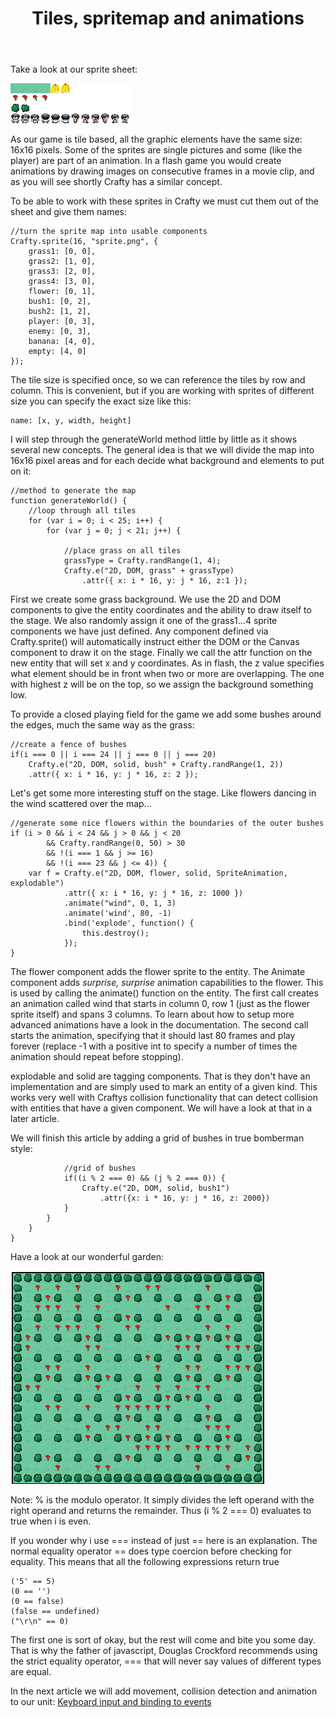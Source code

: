 ﻿---
layout: tutorial
title: Tiles, spritemap and animations
---

Take a look at our sprite sheet:

![bananabomber-sprites.png](bananabomber-sprites.png)

As our game is tile based, all the graphic elements have the same size: 16x16 pixels. Some of the sprites are single pictures and some (like the player) are part of an animation. In a flash game you would create animations by drawing images on consecutive frames in a movie clip, and as you will see shortly Crafty has a similar concept.

To be able to work with these sprites in Crafty we must cut them out of the sheet and give them names:

    //turn the sprite map into usable components
    Crafty.sprite(16, "sprite.png", {
        grass1: [0, 0],
        grass2: [1, 0],
        grass3: [2, 0],
        grass4: [3, 0],
        flower: [0, 1],
        bush1: [0, 2],
        bush2: [1, 2],
        player: [0, 3],
        enemy: [0, 3],
        banana: [4, 0],
        empty: [4, 0]
    });

The tile size is specified once, so we can reference the tiles by row and column. This is convenient, but if you are working with sprites of different size you can specify the exact size like this:

    name: [x, y, width, height]

I will step through the generateWorld method little by little as it shows several new concepts. The general idea is that we will divide the map into 16x16 pixel areas and for each decide what background and elements to put on it:

    //method to generate the map
    function generateWorld() {
        //loop through all tiles
        for (var i = 0; i < 25; i++) {
            for (var j = 0; j < 21; j++) {

                //place grass on all tiles
                grassType = Crafty.randRange(1, 4);
                Crafty.e("2D, DOM, grass" + grassType)
                    .attr({ x: i * 16, y: j * 16, z:1 });

First we create some grass background. We use the 2D and DOM components to give the entity coordinates and the ability to draw itself to the stage. We also randomly assign it one of the grass1...4 sprite components we have just defined. Any component defined via Crafty.sprite() will automatically instruct either the DOM or the Canvas component to draw it on the stage. Finally we call the attr function on the new entity that will set x and y coordinates. As in flash, the z value specifies what element should be in front when two or more are overlapping. The one with highest z will be on the top, so we assign the background something low.

To provide a closed playing field for the game we add some bushes around the edges, much the same way as the grass:

    //create a fence of bushes
    if(i === 0 || i === 24 || j === 0 || j === 20)
        Crafty.e("2D, DOM, solid, bush" + Crafty.randRange(1, 2))
        .attr({ x: i * 16, y: j * 16, z: 2 });

Let's get some more interesting stuff on the stage. Like flowers dancing in the wind scattered over the map...
 
    //generate some nice flowers within the boundaries of the outer bushes
    if (i > 0 && i < 24 && j > 0 && j < 20
            && Crafty.randRange(0, 50) > 30
            && !(i === 1 && j >= 16)
            && !(i === 23 && j <= 4)) {
        var f = Crafty.e("2D, DOM, flower, solid, SpriteAnimation, explodable")
                .attr({ x: i * 16, y: j * 16, z: 1000 })
                .animate("wind", 0, 1, 3)
                .animate('wind', 80, -1)
                .bind('explode', function() {
                    this.destroy();
                });
    }


The flower component adds the flower sprite to the entity. The Animate component adds *surprise, surprise* animation capabilities to the flower. This is used by calling the animate() function on the entity. The first call creates an animation called wind that starts in column 0, row 1 (just as the flower sprite itself) and spans 3 columns. To learn about how to setup more advanced animations have a look in the documentation. 
The second call starts the animation, specifying that it should last 80 frames and play forever (replace -1 with a positive int to specify a number of times the animation should repeat before stopping).

explodable and solid are tagging components. That is they don't have an implementation and are simply used to mark an entity of a given kind. This works very well with Craftys collision functionality that can detect collision with entities that have a given component. We will have a look at that in a later article.

We will finish this article by adding a grid of bushes in true bomberman style:

                //grid of bushes
                if((i % 2 === 0) && (j % 2 === 0)) {
                    Crafty.e("2D, DOM, solid, bush1")
                        .attr({x: i * 16, y: j * 16, z: 2000})
                }
            }
        }
    }

Have a look at our wonderful garden:

![bananabomber-1.png](bananabomber-1.png)

Note: % is the modulo operator. It simply divides the left operand with the right operand and returns the remainder. Thus (i % 2 === 0) evaluates to true when i is even. 

If you wonder why i use === instead of just == here is an explanation.
The normal equality operator == does type coercion before checking for equality. This means that all the following expressions return true

    ('5' == 5)
    (0 == '')
    (0 == false)
    (false == undefined)
    ("\r\n" == 0)

The first one is sort of okay, but the rest will come and bite you some day. That is why the father of javascript, Douglas Crockford recommends using the strict equality operator, === that will never say values of different types are equal.

In the next article we will add movement, collision detection and animation to our unit: [Keyboard input and binding to events](movement-bind-events-keyboard-controls)
